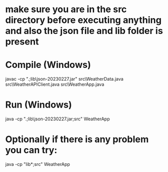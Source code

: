 

# make sure you are in the src directory before executing anything and also the json file and lib folder is present
# Compile (Windows)
javac -cp ".;lib\json-20230227.jar" src\WeatherData.java src\WeatherAPIClient.java src\WeatherApp.java

# Run (Windows)
java -cp ".;lib\json-20230227.jar;src" WeatherApp



# Optionally if there is any problem you can try:
java -cp "lib\*;src" WeatherApp

